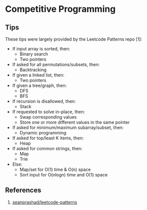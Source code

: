 # Competitive Programming

## Tips

These tips were largely provided by the Leetcode Patterns repo [1]:

- If input array is sorted, then:
  - Binary search
  - Two pointers
- If asked for all permutations/subsets, then:
  - Backtracking
- If given a linked list, then:
  - Two pointers
- If given a tree/graph, then:
  - DFS
  - BFS
- If recursion is disallowed, then:
  - Stack
- If requested to solve in-place, then:
  - Swap corresponding values
  - Store one or more different values in the same pointer
- If asked for minimum/maximum subarray/subset, then:
  - Dynamic programming
- If asked for top/least K items, then:
  - Heap
- If asked for common strings, then:
  - Map
  - Trie
- Else:
  - Map/set for O(1) time & O(n) space
  - Sort input for O(nlogn) time and O(1) space

## References

1. [seanprashad/leetcode-patterns](https://github.com/SeanPrashad/leetcode-patterns)

